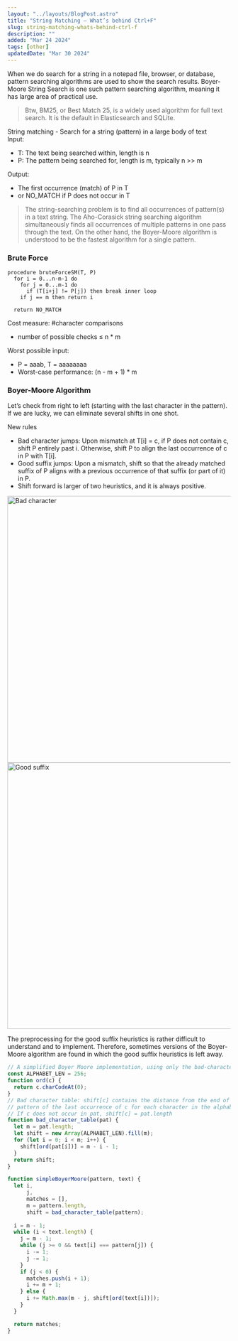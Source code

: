 ```yaml
---
layout: "../layouts/BlogPost.astro"
title: "String Matching – What’s behind Ctrl+F"
slug: string-matching-whats-behind-ctrl-f
description: ""
added: "Mar 24 2024"
tags: [other]
updatedDate: "Mar 30 2024"
---
```


When we do search for a string in a notepad file, browser, or database, pattern searching algorithms are used to show the search results. Boyer-Moore String Search is one such pattern searching algorithm, meaning it has large area of practical use.

> Btw, BM25, or Best Match 25, is a widely used algorithm for full text search. It is the default in Elasticsearch and SQLite.

String matching - Search for a string (pattern) in a large body of text  
Input:
- T: The text being searched within, length is n
- P: The pattern being searched for, length is m, typically n >> m

Output: 
- The first occurrence (match) of P in T
- or NO_MATCH if P does not occur in T

> The string-searching problem is to find all occurrences of pattern(s) in a text string. The Aho-Corasick string searching algorithm simultaneously finds all occurrences of multiple patterns in one pass through the text. On the other hand, the Boyer-Moore algorithm is understood to be the fastest algorithm for a single pattern.

### Brute Force
```
procedure bruteForceSM(T, P)
  for i = 0...n-m-1 do
    for j = 0...m-1 do
      if (T[i+j] != P[j]) then break inner loop
    if j == m then return i
  
  return NO_MATCH
```

Cost measure: #character comparisons
- number of possible checks ≤ n * m

Worst possible input:
- P = aaab, T = aaaaaaaa
- Worst-case performance: (n - m + 1) * m

### Boyer-Moore Algorithm
Let’s check from right to left (starting with the last character in the pattern). If we are lucky, we can eliminate several shifts in one shot.

New rules  
- Bad character jumps: Upon mismatch at T[i] = c, if P does not contain c, shift P entirely past i. Otherwise, shift P to align the last occurrence of c in P with T[i].
- Good suffix jumps: Upon a mismatch, shift so that the already matched suffix of P aligns with a previous occurrence of that suffix (or part of it) in P.
- Shift forward is larger of two heuristics, and it is always positive.

<img alt="Bad character" src="https://raw.gitmirror.com/kexiZeroing/blog-images/main/bad-character.png" width="600">

<br>
<img alt="Good suffix" src="https://raw.gitmirror.com/kexiZeroing/blog-images/main/good-suffix.png" width="600">

The preprocessing for the good suffix heuristics is rather difficult to understand and to implement. Therefore, sometimes versions of the Boyer-Moore algorithm are found in which the good suffix heuristics is left away.

```js
// A simplified Boyer Moore implementation, using only the bad-character heuristic.
const ALPHABET_LEN = 256;
function ord(c) {
  return c.charCodeAt(0);
}
// Bad character table: shift[c] contains the distance from the end of the
// pattern of the last occurrence of c for each character in the alphabet.
// If c does not occur in pat, shift[c] = pat.length
function bad_character_table(pat) {
  let m = pat.length;
  let shift = new Array(ALPHABET_LEN).fill(m);
  for (let i = 0; i < m; i++) {
    shift[ord(pat[i])] = m - i - 1;
  }
  return shift;
}

function simpleBoyerMoore(pattern, text) {
  let i,
      j,
      matches = [],
      m = pattern.length,
      shift = bad_character_table(pattern);
     
  i = m - 1;
  while (i < text.length) {
    j = m - 1;
    while (j >= 0 && text[i] === pattern[j]) {
      i -= 1;
      j -= 1;
    }
    if (j < 0) {
      matches.push(i + 1);
      i += m + 1;
    } else {
      i += Math.max(m - j, shift[ord(text[i])]);
    }
  }

  return matches;
}
```

